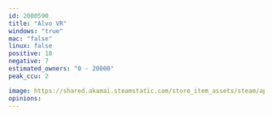 ```yaml
---
id: 2000590
title: "Alvo VR"
windows: "true"
mac: "false"
linux: false
positive: 18
negative: 7
estimated_owners: "0 - 20000"
peak_ccu: 2

image: https://shared.akamai.steamstatic.com/store_item_assets/steam/apps/2000590/header.jpg?t=1711114470
opinions:
---
```

